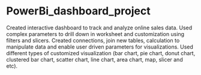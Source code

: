 # PowerBi_dashboard_project

Created interactive dashboard to track and analyze online sales data.
Used complex parameters to drill down in worksheet and customization using filters and slicers.
Created connections, join new tables, calculation to manipulate data and enable user driven parameters for visualizations.
Used different types of customized visualization (bar chart, pie chart, donut chart, clustered bar chart, scatter chart, line chart, area chart, map, slicer and etc).
